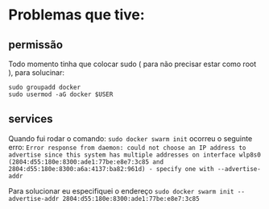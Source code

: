# Problemas que tive:

## permissão
Todo momento tinha que colocar sudo ( para não precisar estar como root ), para solucinar:
```
sudo groupadd docker
sudo usermod -aG docker $USER
```

## services
Quando fui rodar o comando: ```sudo docker swarm init``` ocorreu o seguinte erro:
```Error response from daemon: could not choose an IP address to advertise since this system has multiple addresses on interface wlp8s0 (2804:d55:180e:8300:ade1:77be:e8e7:3c85 and 2804:d55:180e:8300:a6a:4137:ba82:961d) - specify one with --advertise-addr```

Para solucionar eu especifiquei o endereço
```sudo docker swarm init --advertise-addr 2804:d55:180e:8300:ade1:77be:e8e7:3c85```